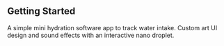 ## Getting Started

A simple mini hydration software app to track water intake. Custom art UI design and sound effects with an interactive nano droplet.    
